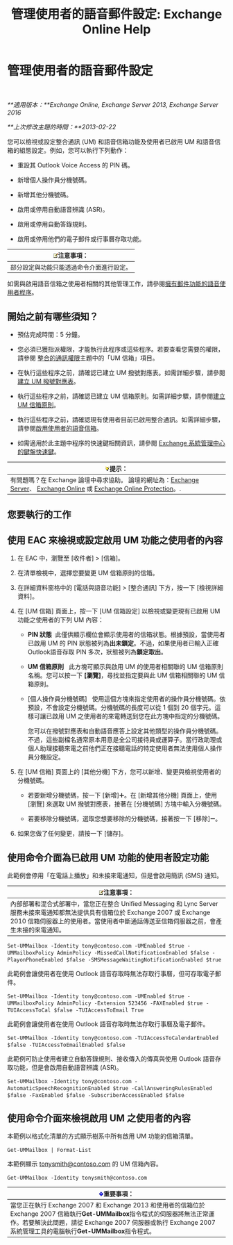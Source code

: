 ﻿---
title: '管理使用者的語音郵件設定: Exchange Online Help'
TOCTitle: 管理使用者的語音郵件設定
ms:assetid: 73957938-048a-4f9c-bd0f-a3c2c3dcd638
ms:mtpsurl: https://technet.microsoft.com/zh-tw/library/Aa998851(v=EXCHG.150)
ms:contentKeyID: 50473488
ms.date: 05/23/2018
mtps_version: v=EXCHG.150
ms.translationtype: MT
---

# 管理使用者的語音郵件設定

 

_**適用版本：**Exchange Online, Exchange Server 2013, Exchange Server 2016_

_**上次修改主題的時間：**2013-02-22_

您可以檢視或設定整合通訊 (UM) 和語音信箱功能及使用者已啟用 UM 和語音信箱的組態設定。例如，您可以執行下列動作：

  - 重設其 Outlook Voice Access 的 PIN 碼。

  - 新增個人操作員分機號碼。

  - 新增其他分機號碼。

  - 啟用或停用自動語音辨識 (ASR)。

  - 啟用或停用自動答錄規則。

  - 啟用或停用他們的電子郵件或行事曆存取功能。

<table>
<thead>
<tr class="header">
<th><img src="images/Bb124558.note(EXCHG.150).gif" title="注意事項" alt="注意事項" />注意事項：</th>
</tr>
</thead>
<tbody>
<tr class="odd">
<td>部分設定與功能只能透過命令介面進行設定。</td>
</tr>
</tbody>
</table>


如需與啟用語音信箱之使用者相關的其他管理工作，請參閱[擁有郵件功能的語音使用者程序](voice-mail-enabled-user-procedures-exchange-2013-help.md)。

## 開始之前有哪些須知？

  - 預估完成時間：5 分鐘。

  - 您必須已獲指派權限，才能執行此程序或這些程序。若要查看您需要的權限，請參閱 [整合的通訊權限](unified-messaging-permissions-exchange-2013-help.md)主題中的「UM 信箱」項目。

  - 在執行這些程序之前，請確認已建立 UM 撥號對應表。如需詳細步驟，請參閱[建立 UM 撥號對應表](create-a-um-dial-plan-exchange-2013-help.md)。

  - 執行這些程序之前，請確認已建立 UM 信箱原則。如需詳細步驟，請參閱[建立 UM 信箱原則](create-a-um-mailbox-policy-exchange-2013-help.md)。

  - 執行這些程序之前，請確認現有使用者目前已啟用整合通訊。如需詳細步驟，請參閱[啟用使用者的語音信箱](enable-a-user-for-voice-mail-exchange-2013-help.md)。

  - 如需適用於此主題中程序的快速鍵相關資訊，請參閱 [Exchange 系統管理中心的鍵盤快速鍵](keyboard-shortcuts-in-the-exchange-admin-center-exchange-online-protection-help.md)。

<table>
<thead>
<tr class="header">
<th><img src="images/Bb124558.tip(EXCHG.150).gif" title="提示" alt="提示" />提示：</th>
</tr>
</thead>
<tbody>
<tr class="odd">
<td>有問題嗎？在 Exchange 論壇中尋求協助。 論壇的網址為：<a href="https://go.microsoft.com/fwlink/p/?linkid=60612">Exchange Server</a>、 <a href="https://go.microsoft.com/fwlink/p/?linkid=267542">Exchange Online</a> 或 <a href="https://go.microsoft.com/fwlink/p/?linkid=285351">Exchange Online Protection</a>。.</td>
</tr>
</tbody>
</table>


## 您要執行的工作

## 使用 EAC 來檢視或設定啟用 UM 功能之使用者的內容

1.  在 EAC 中，瀏覽至 \[收件者\] \> \[信箱\]。

2.  在清單檢視中，選擇您要變更 UM 信箱原則的信箱。

3.  在詳細資料窗格中的 \[電話與語音功能\] \> \[整合通訊\] 下方，按一下 \[檢視詳細資料\]。

4.  在 \[UM 信箱\] 頁面上，按一下 \[UM 信箱設定\] 以檢視或變更現有已啟用 UM 功能之使用者的下列 UM 內容：
    
      - **PIN 狀態**  此僅供顯示欄位會顯示使用者的信箱狀態。根據預設，當使用者已啟用 UM 的 PIN 狀態被列為**出未鎖定**。不過，如果使用者已輸入正確Outlook語音存取 PIN 多次，狀態被列為**鎖定取出**。
    
      - **UM 信箱原則**   此方塊可顯示與啟用 UM 的使用者相關聯的 UM 信箱原則名稱。您可以按一下 **\[瀏覽\]**，尋找並指定要與此 UM 信箱相關聯的 UM 信箱原則。
    
      - \[個人操作員分機號碼\]   使用這個方塊來指定使用者的操作員分機號碼。依預設，不會設定分機號碼。分機號碼的長度可以從 1 個到 20 個字元。這樣可讓已啟用 UM 之使用者的來電轉送到您在此方塊中指定的分機號碼。
        
        您可以在撥號對應表和自動語音應答上設定其他類型的操作員分機號碼。不過，這些副檔名通常原本用意是全公司接待員或運算子。當行政助理或個人助理接聽來電之前他們正在接聽電話的特定使用者無法使用個人操作員分機設定。

5.  在 \[UM 信箱\] 頁面上的 \[其他分機\] 下方，您可以新增、變更與檢視使用者的分機號碼。
    
      - 若要新增分機號碼，按一下 \[新增\]![加入圖示](images/JJ218640.c1e75329-d6d7-4073-a27d-498590bbb558(EXCHG.150).gif "加入圖示")。在 \[新增其他分機\] 頁面上，使用 \[瀏覽\] 來選取 UM 撥號對應表，接著在 \[分機號碼\] 方塊中輸入分機號碼。
    
      - 若要移除分機號碼，選取您想要移除的分機號碼，接著按一下 \[移除\]![\[移除\] 圖示](images/JJ657492.479b6ced-8d64-4277-a725-f17fea202b28(EXCHG.150).gif "[移除] 圖示")。

6.  如果您做了任何變更，請按一下 \[儲存\]。

## 使用命令介面為已啟用 UM 功能的使用者設定功能

此範例會停用「在電話上播放」和未接來電通知，但是會啟用簡訊 (SMS) 通知。

<table>
<thead>
<tr class="header">
<th><img src="images/Bb124558.note(EXCHG.150).gif" title="注意事項" alt="注意事項" />注意事項：</th>
</tr>
</thead>
<tbody>
<tr class="odd">
<td>內部部署和混合式部署中，當您正在整合 Unified Messaging 和 Lync Server 服務未接來電通知都無法提供具有信箱位於 Exchange 2007 或 Exchange 2010 信箱伺服器上的使用者。當使用者中斷通話傳送至信箱伺服器之前，會產生未接的來電通知。</td>
</tr>
</tbody>
</table>


    Set-UMMailbox -Identity tony@contoso.com -UMEnabled $true -UMMailboxPolicy AdminPolicy -MissedCallNotificationEnabled $false -PlayonPhoneEnabled $false -SMSMessageWaitingNotificationEnabled $true

此範例會讓使用者在使用 Outlook 語音存取時無法存取行事曆，但可存取電子郵件。

    Set-UMMailbox -Identity tony@contoso.com -UMEnabled $true -UMMailboxPolicy AdminPolicy -Extension 523456 -FAXEnabled $true -TUIAccessToCal $false -TUIAccessToEmail True

此範例會讓使用者在使用 Outlook 語音存取時無法存取行事曆及電子郵件。

    Set-UMMailbox -Identity tony@contoso.com -TUIAccessToCalendarEnabled $false -TUIAccessToEmailEnabled $false

此範例可防止使用者建立自動答錄規則、接收傳入的傳真與使用 Outlook 語音存取功能，但是會啟用自動語音辨識 (ASR)。

    Set-UMMailbox -Identity tony@contoso.com -AutomaticSpeechRecognitionEnabled $true -CallAnsweringRulesEnabled $false -FaxEnabled $false -SubscriberAccessEnabled $false 

## 使用命令介面來檢視啟用 UM 之使用者的內容

本範例以格式化清單的方式顯示樹系中所有啟用 UM 功能的信箱清單。

    Get-UMMailbox | Format-List

本範例顯示 tonysmith@contoso.com 的 UM 信箱內容。

    Get-UMMailbox -Identity tonysmith@contoso.com

<table>
<thead>
<tr class="header">
<th><img src="images/Bb124558.important(EXCHG.150).gif" title="重要事項" alt="重要事項" />重要事項：</th>
</tr>
</thead>
<tbody>
<tr class="odd">
<td>當您正在執行 Exchange 2007 和 Exchange 2013 和使用者的信箱位於 Exchange 2007 信箱執行<strong>Get-UMMailbox</strong>指令程式的伺服器將無法正常運作。若要解決此問題，請從 Exchange 2007 伺服器或執行 Exchange 2007 系統管理工具的電腦執行<strong>Get-UMMailbox</strong>指令程式。</td>
</tr>
</tbody>
</table>

